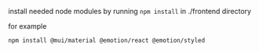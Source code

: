 install needed node modules by running ```npm install``` in ./frontend directory

for example

```npm install @mui/material @emotion/react @emotion/styled```
